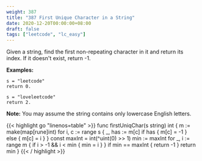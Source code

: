 ```yaml
---
weight: 387
title: "387 First Unique Character in a String"
date: 2020-12-20T00:00:00+08:00
draft: false
tags: ["leetcode", "lc_easy"]
---
```


Given a string, find the first non-repeating character in it and return its index. If it doesn't exist, return -1.

**Examples:**
```
s = "leetcode"
return 0.

s = "loveleetcode"
return 2.
```

**Note:** You may assume the string contains only lowercase English letters.

<div class="tabs"></div>
<div class="tab-content">
<div id="golang" class="lang">
{{< highlight go "linenos=table" >}}
func firstUniqChar(s string) int {
	m := make(map[rune]int)
	for i, c := range s {
		_, has := m[c]
		if has {
			m[c] = -1
		} else {
			m[c] = i
		}
	}
	const maxInt = int(^uint(0) >> 1)
	min := maxInt
	for _, i := range m {
		if i > -1 && i < min {
			min = i
		}
	}
	if min == maxInt {
		return -1
	}
	return min
}
{{< / highlight >}}
</div>
</div>
